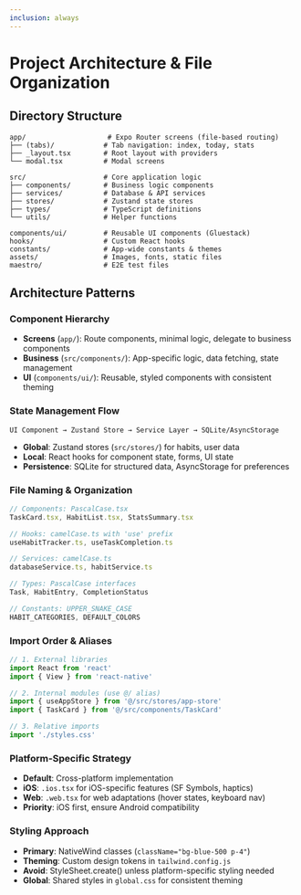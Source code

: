 ```yaml
---
inclusion: always
---
```


# Project Architecture & File Organization

## Directory Structure

```
app/                    # Expo Router screens (file-based routing)
├── (tabs)/            # Tab navigation: index, today, stats
├── _layout.tsx        # Root layout with providers
└── modal.tsx          # Modal screens

src/                   # Core application logic
├── components/        # Business logic components
├── services/          # Database & API services
├── stores/            # Zustand state stores
├── types/             # TypeScript definitions
└── utils/             # Helper functions

components/ui/         # Reusable UI components (Gluestack)
hooks/                 # Custom React hooks
constants/             # App-wide constants & themes
assets/                # Images, fonts, static files
maestro/               # E2E test files
```

## Architecture Patterns

### Component Hierarchy

- **Screens** (`app/`): Route components, minimal logic, delegate to business components
- **Business** (`src/components/`): App-specific logic, data fetching, state management
- **UI** (`components/ui/`): Reusable, styled components with consistent theming

### State Management Flow

```
UI Component → Zustand Store → Service Layer → SQLite/AsyncStorage
```

- **Global**: Zustand stores (`src/stores/`) for habits, user data
- **Local**: React hooks for component state, forms, UI state
- **Persistence**: SQLite for structured data, AsyncStorage for preferences

### File Naming & Organization

```typescript
// Components: PascalCase.tsx
TaskCard.tsx, HabitList.tsx, StatsSummary.tsx

// Hooks: camelCase.ts with 'use' prefix
useHabitTracker.ts, useTaskCompletion.ts

// Services: camelCase.ts
databaseService.ts, habitService.ts

// Types: PascalCase interfaces
Task, HabitEntry, CompletionStatus

// Constants: UPPER_SNAKE_CASE
HABIT_CATEGORIES, DEFAULT_COLORS
```

### Import Order & Aliases

```typescript
// 1. External libraries
import React from 'react'
import { View } from 'react-native'

// 2. Internal modules (use @/ alias)
import { useAppStore } from '@/src/stores/app-store'
import { TaskCard } from '@/src/components/TaskCard'

// 3. Relative imports
import './styles.css'
```

### Platform-Specific Strategy

- **Default**: Cross-platform implementation
- **iOS**: `.ios.tsx` for iOS-specific features (SF Symbols, haptics)
- **Web**: `.web.tsx` for web adaptations (hover states, keyboard nav)
- **Priority**: iOS first, ensure Android compatibility

### Styling Approach

- **Primary**: NativeWind classes (`className="bg-blue-500 p-4"`)
- **Theming**: Custom design tokens in `tailwind.config.js`
- **Avoid**: StyleSheet.create() unless platform-specific styling needed
- **Global**: Shared styles in `global.css` for consistent theming
